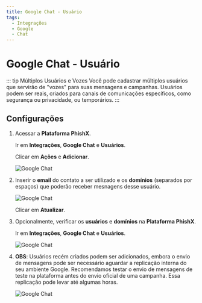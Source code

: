 ```yaml
---
title: Google Chat - Usuário
tags:
  - Integrações
  - Google
  - Chat
---
```


# Google Chat - Usuário

::: tip Múltiplos Usuários e Vozes
Você pode cadastrar múltiplos usuários que servirão de "vozes" para suas mensagens e campanhas. Usuários podem ser reais, criados para canais de comunicações específicos, como segurança ou privacidade, ou temporários.
:::

## Configurações

1. Acessar a **Plataforma PhishX**.

   Ir em **Integrações**, **Google Chat** e **Usuários**.

   Clicar em **Ações** e **Adicionar**.

   ![Google Chat](https://cdn.phishx.io/phishx-docs/images/google_chat_101.png)

2. Inserir o **email** do contato a ser utilizado e os **domínios** (separados por espaços) que poderão receber mesnagens desse usuário.

   ![Google Chat](https://cdn.phishx.io/phishx-docs/images/google_chat_102.png)

   Clicar em **Atualizar**.

3. Opcionalmente, verificar os **usuários** e **domínios** na **Plataforma PhishX**.

   Ir em **Integrações**, **Google Chat** e **Usuários**.

   ![Google Chat](https://cdn.phishx.io/phishx-docs/images/google_chat_103.png)

4. **OBS**: Usuários recém criados podem ser adicionados, embora o envio de mensagens pode ser necessário aguardar a replicação interna do seu ambiente Google. Recomendamos testar o envio de mensagens de teste na plataforma antes do envio oficial de uma campanha. Essa replicação pode levar até algumas horas.

   ![Google Chat](https://cdn.phishx.io/phishx-docs/images/google_chat_104.png)
